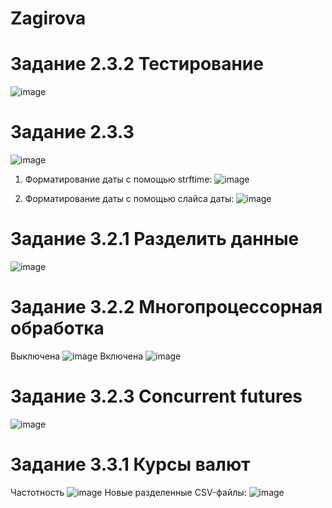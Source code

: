 # Zagirova
# Задание 2.3.2 Тестирование
![image](https://user-images.githubusercontent.com/92687732/208684961-4132b03b-2971-48eb-9e35-69a10dcf0fac.png)

# Задание 2.3.3 
![image](https://user-images.githubusercontent.com/92687732/209934489-a1d7fb3f-4b82-4ed1-a012-f0a93de19547.png)

1. Форматирование даты с помощью strftime:
![image](https://user-images.githubusercontent.com/92687732/209934263-172980e0-4498-4046-b58c-02c6160b795a.png)

2. Форматирование даты с помощью слайса даты:
![image](https://user-images.githubusercontent.com/92687732/209934331-96fe35a0-1621-4fe5-9a03-b026a7949a22.png)

# Задание 3.2.1 Разделить данные
![image](https://user-images.githubusercontent.com/92687732/209948353-8494be74-82e1-41d9-96f4-e8817fe7300e.png)

# Задание 3.2.2 Многопроцессорная обработка 
Выключена
![image](https://user-images.githubusercontent.com/92687732/209963583-35cea057-ea3d-4117-b6bb-c78eda72516d.png)
Включена
![image](https://user-images.githubusercontent.com/92687732/209963596-ec5b7441-4761-4215-975e-f27d1af04cac.png)

# Задание 3.2.3 Concurrent futures
![image](https://user-images.githubusercontent.com/92687732/209965364-1a36a0eb-b52f-4591-89a3-df2b85fa3b63.png)

# Задание 3.3.1 Курсы валют
Частотность
![image](https://user-images.githubusercontent.com/92687732/210054301-2e8d3b2b-4826-45e1-a229-845fbc6939cd.png)
Новые разделенные CSV-файлы:
![image](https://user-images.githubusercontent.com/92687732/210054352-42d5b7dc-4ac4-4fa5-9e03-76640c86bfd9.png)

